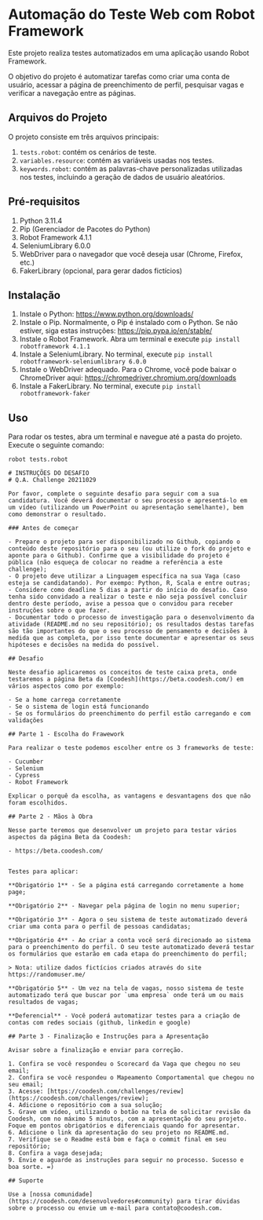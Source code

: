 # Automação do Teste Web com Robot Framework

Este projeto realiza testes automatizados em uma aplicação usando Robot Framework.

O objetivo do projeto é automatizar tarefas como criar uma conta de usuário, acessar a página de preenchimento de perfil, pesquisar vagas e verificar a navegação entre as páginas.


## Arquivos do Projeto

O projeto consiste em três arquivos principais:

1. `tests.robot`: contém os cenários de teste.
2. `variables.resource`: contém as variáveis usadas nos testes.
3. `keywords.robot`: contém as palavras-chave personalizadas utilizadas nos testes, incluindo a geração de dados de usuário aleatórios.

## Pré-requisitos

1. Python 3.11.4
2. Pip (Gerenciador de Pacotes do Python)
3. Robot Framework 4.1.1
4. SeleniumLibrary 6.0.0
5. WebDriver para o navegador que você deseja usar (Chrome, Firefox, etc.)
6. FakerLibrary (opcional, para gerar dados fictícios)

## Instalação

1. Instale o Python: https://www.python.org/downloads/
2. Instale o Pip. Normalmente, o Pip é instalado com o Python. Se não estiver, siga estas instruções: https://pip.pypa.io/en/stable/
3. Instale o Robot Framework. Abra um terminal e execute `pip install robotframework 4.1.1`
4. Instale a SeleniumLibrary. No terminal, execute `pip install robotframework-seleniumlibrary 6.0.0`
5. Instale o WebDriver adequado. Para o Chrome, você pode baixar o ChromeDriver aqui: https://chromedriver.chromium.org/downloads
6. Instale a FakerLibrary. No terminal, execute `pip install robotframework-faker`

## Uso

Para rodar os testes, abra um terminal e navegue até a pasta do projeto. Execute o seguinte comando:

```shell
robot tests.robot

# INSTRUÇÕES DO DESAFIO
# Q.A. Challenge 20211029

Por favor, complete o seguinte desafio para seguir com a sua candidatura. Você deverá documentar o seu processo e apresentá-lo em um vídeo (utilizando um PowerPoint ou apresentação semelhante), bem como demonstrar o resultado.

### Antes de começar
 
- Prepare o projeto para ser disponibilizado no Github, copiando o conteúdo deste repositório para o seu (ou utilize o fork do projeto e aponte para o Github). Confirme que a visibilidade do projeto é pública (não esqueça de colocar no readme a referência a este challenge);
- O projeto deve utilizar a Linguagem específica na sua Vaga (caso esteja se candidatando). Por exempo: Python, R, Scala e entre outras;
- Considere como deadline 5 dias a partir do início do desafio. Caso tenha sido convidado a realizar o teste e não seja possível concluir dentro deste período, avise a pessoa que o convidou para receber instruções sobre o que fazer.
- Documentar todo o processo de investigação para o desenvolvimento da atividade (README.md no seu repositório); os resultados destas tarefas são tão importantes do que o seu processo de pensamento e decisões à medida que as completa, por isso tente documentar e apresentar os seus hipóteses e decisões na medida do possível.

## Desafio

Neste desafio aplicaremos os conceitos de teste caixa preta, onde testaremos a página Beta da [Coodesh](https://beta.coodesh.com/) em vários aspectos como por exemplo:

- Se a home carrega corretamente
- Se o sistema de login está funcionando
- Se os formulários do preenchimento do perfil estão carregando e com validações

## Parte 1 - Escolha do Frawework

Para realizar o teste podemos escolher entre os 3 frameworks de teste:

- Cucumber
- Selenium
- Cypress
- Robot Framework

Explicar o porquê da escolha, as vantagens e desvantagens dos que não foram escolhidos.

## Parte 2 - Mãos à Obra

Nesse parte teremos que desenvolver um projeto para testar vários aspectos da página Beta da Coodesh:

- https://beta.coodesh.com/


Testes para aplicar:

**Obrigatório 1** - Se a página está carregando corretamente a home page;

**Obrigatório 2** - Navegar pela página de login no menu superior;

**Obrigatório 3** - Agora o seu sistema de teste automatizado deverá criar uma conta para o perfil de pessoas candidatas;

**Obrigatório 4** - Ao criar a conta você será direcionado ao sistema para o preenchimento do perfil. O seu teste automatizado deverá testar os formulários que estarão em cada etapa do preenchimento do perfil;

> Nota: utilize dados fictícios criados através do site https://randomuser.me/

**Obrigatório 5** - Um vez na tela de vagas, nosso sistema de teste automatizado terá que buscar por `uma empresa` onde terá um ou mais resultados de vagas;

**Deferencial** - Você poderá automatizar testes para a criação de contas com redes sociais (github, linkedin e google)

## Parte 3 - Finalização e Instruções para a Apresentação

Avisar sobre a finalização e enviar para correção.

1. Confira se você respondeu o Scorecard da Vaga que chegou no seu email;
2. Confira se você respondeu o Mapeamento Comportamental que chegou no seu email;
3. Acesse: [https://coodesh.com/challenges/review](https://coodesh.com/challenges/review);
4. Adicione o repositório com a sua solução;
5. Grave um vídeo, utilizando o botão na tela de solicitar revisão da Coodesh, com no máximo 5 minutos, com a apresentação do seu projeto. Foque em pontos obrigatórios e diferenciais quando for apresentar.
6. Adicione o link da apresentação do seu projeto no README.md.
7. Verifique se o Readme está bom e faça o commit final em seu repositório;
8. Confira a vaga desejada;
9. Envie e aguarde as instruções para seguir no processo. Sucesso e boa sorte. =)

## Suporte

Use a [nossa comunidade](https://coodesh.com/desenvolvedores#community) para tirar dúvidas sobre o processo ou envie um e-mail para contato@coodesh.com.


